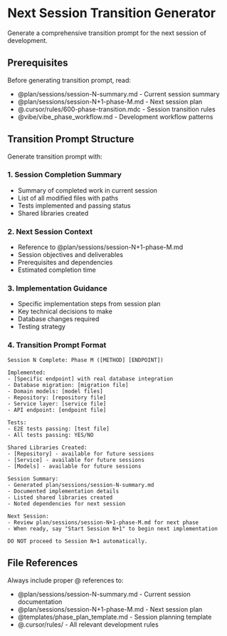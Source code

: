 # Next Session Transition Generator

Generate a comprehensive transition prompt for the next session of development.

## Prerequisites

Before generating transition prompt, read:
- @plan/sessions/session-N-summary.md - Current session summary
- @plan/sessions/session-N+1-phase-M.md - Next session plan
- @.cursor/rules/600-phase-transition.mdc - Session transition rules
- @vibe/vibe_phase_workflow.md - Development workflow patterns

## Transition Prompt Structure

Generate transition prompt with:

### 1. Session Completion Summary
- Summary of completed work in current session
- List of all modified files with paths
- Tests implemented and passing status
- Shared libraries created

### 2. Next Session Context
- Reference to @plan/sessions/session-N+1-phase-M.md
- Session objectives and deliverables
- Prerequisites and dependencies
- Estimated completion time

### 3. Implementation Guidance
- Specific implementation steps from session plan
- Key technical decisions to make
- Database changes required
- Testing strategy

### 4. Transition Prompt Format
```
Session N Complete: Phase M ([METHOD] [ENDPOINT])

Implemented:
- [Specific endpoint] with real database integration
- Database migration: [migration file]
- Domain models: [model files]
- Repository: [repository file]
- Service layer: [service file]
- API endpoint: [endpoint file]

Tests:
- E2E tests passing: [test file]
- All tests passing: YES/NO

Shared Libraries Created:
- [Repository] - available for future sessions
- [Service] - available for future sessions
- [Models] - available for future sessions

Session Summary:
- Generated plan/sessions/session-N-summary.md
- Documented implementation details
- Listed shared libraries created
- Noted dependencies for next session

Next Session:
- Review plan/sessions/session-N+1-phase-M.md for next phase
- When ready, say "Start Session N+1" to begin next implementation

DO NOT proceed to Session N+1 automatically.
```

## File References

Always include proper @ references to:
- @plan/sessions/session-N-summary.md - Current session documentation
- @plan/sessions/session-N+1-phase-M.md - Next session plan
- @templates/phase_plan_template.md - Session planning template
- @.cursor/rules/ - All relevant development rules
